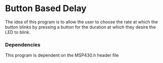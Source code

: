 # Button Based Delay 
The idea of this program is to allow the user to choose the rate at which the button blinks by pressing a button for the duration at which they desire the LED to blink.
### Dependencies
This program is dependent on the MSP430.h header file
